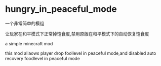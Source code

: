 # hungry_in_peaceful_mode

一个非常简单的模组

让玩家在和平模式下正常掉饱食度,禁用原版在和平模式下的自动恢复饱食度

a simple minecraft mod

this mod allaows player drop foollevel in peaceful mode,and disabled auto recovery foodlevel in peaceful mode
